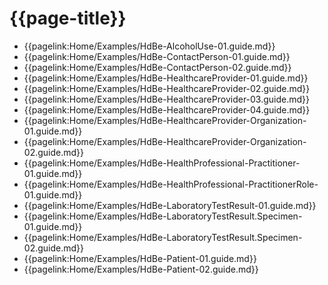 # {{page-title}}

- {{pagelink:Home/Examples/HdBe-AlcoholUse-01.guide.md}} 
- {{pagelink:Home/Examples/HdBe-ContactPerson-01.guide.md}}
- {{pagelink:Home/Examples/HdBe-ContactPerson-02.guide.md}}
- {{pagelink:Home/Examples/HdBe-HealthcareProvider-01.guide.md}}
- {{pagelink:Home/Examples/HdBe-HealthcareProvider-02.guide.md}}
- {{pagelink:Home/Examples/HdBe-HealthcareProvider-03.guide.md}}
- {{pagelink:Home/Examples/HdBe-HealthcareProvider-04.guide.md}}
- {{pagelink:Home/Examples/HdBe-HealthcareProvider-Organization-01.guide.md}}
- {{pagelink:Home/Examples/HdBe-HealthcareProvider-Organization-02.guide.md}}
- {{pagelink:Home/Examples/HdBe-HealthProfessional-Practitioner-01.guide.md}}
- {{pagelink:Home/Examples/HdBe-HealthProfessional-PractitionerRole-01.guide.md}}
- {{pagelink:Home/Examples/HdBe-LaboratoryTestResult-01.guide.md}}
- {{pagelink:Home/Examples/HdBe-LaboratoryTestResult.Specimen-01.guide.md}}
- {{pagelink:Home/Examples/HdBe-LaboratoryTestResult.Specimen-02.guide.md}}
- {{pagelink:Home/Examples/HdBe-Patient-01.guide.md}}
- {{pagelink:Home/Examples/HdBe-Patient-02.guide.md}}
<!-- - {{pagelink:Home/Examples/[CBB-ID]-[number].guide.md}} --> 